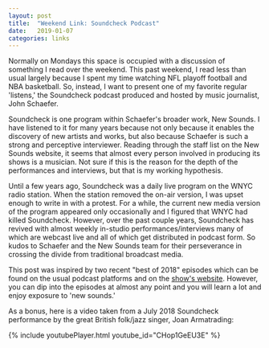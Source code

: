 ```yaml
---
layout: post
title:  "Weekend Link: Soundcheck Podcast"
date:   2019-01-07
categories: links
---
```

Normally on Mondays this space is occupied with a discussion of something I read over the weekend. This past weekend, I read less than usual largely because I spent my time watching NFL playoff football and NBA basketball. So, instead, I want to present one of my favorite regular 'listens,' the Soundcheck podcast produced and hosted by music journalist, John Schaefer.

Soundcheck is one program within Schaefer's broader work, New Sounds. I have listened to it for many years because not only because it enables the discovery of new artists and works, but also because Schaefer is such a strong and perceptive interviewer. Reading through the staff list on the New Sounds website, it seems that almost every person involved in producing its shows is a musician. Not sure if this is the reason for the depth of the performances and interviews, but that is my working hypothesis.

Until a few years ago, Soundcheck was a daily live program on the WNYC radio station.  When the station removed the on-air version, I was upset enough to write in with a protest.  For a while, the current new media version of the program appeared only occasionally and I figured that WNYC had killed Soundcheck. However, over the past couple years, Soundcheck has revived with almost weekly in-studio performances/interviews many of which are webcast live and all of which get distributed in podcast form. So kudos to Schaefer and the New Sounds team for their perseverance in crossing the divide from traditional broadcast media.

This post was inspired by two recent "best of 2018" episodes which can be found on the usual podcast platforms and on the [show's website](https://www.newsounds.org/shows/soundcheck). However, you can dip into the episodes at almost any point and you will learn a lot and enjoy exposure to 'new sounds.'

As a bonus, here is a video taken from a July 2018 Soundcheck performance by the great British folk/jazz singer, Joan Armatrading:

{% include youtubePlayer.html youtube_id="CHop1GeEU3E" %}
